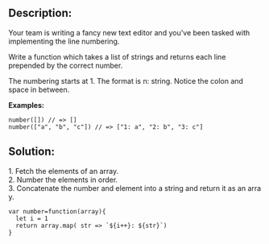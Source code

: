 ## Description:

Your team is writing a fancy new text editor and you've been tasked with implementing the line numbering.

Write a function which takes a list of strings and returns each line prepended by the correct number.

The numbering starts at 1. The format is n: string. Notice the colon and space in between.

**Examples:**

```
number([]) // => []
number(["a", "b", "c"]) // => ["1: a", "2: b", "3: c"]
```

## Solution:

1\. Fetch the elements of an array.  
2\. Number the elements in order.  
3. Concatenate the number and element into a string and return it as an array.

```
var number=function(array){
  let i = 1
  return array.map( str => `${i++}: ${str}`)
}
```